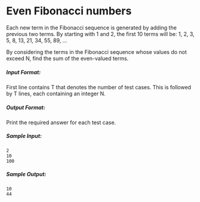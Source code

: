 Even Fibonacci numbers
======
Each new term in the Fibonacci sequence is generated by adding the previous
two terms. By starting with 1 and 2, the first 10 terms will be:
1, 2, 3, 5, 8, 13, 21, 34, 55, 89, ...

By considering the terms in the Fibonacci sequence whose values do not exceed
N, find the sum of the even-valued terms.

##### Input Format:
First line contains T that denotes the number of test cases. This is followed
by T lines, each containing an integer N.

##### Output Format:
Print the required answer for each test case.

##### Sample Input:
```
2
10
100
```

##### Sample Output:
```
10
44
```
